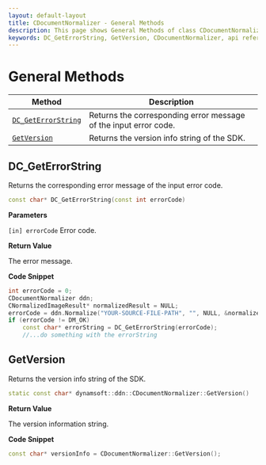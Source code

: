 ```yaml
---
layout: default-layout
title: CDocumentNormalizer - General Methods
description: This page shows General Methods of class CDocumentNormalizer of Dynamsoft Document Normalizer SDK C++ Edition.
keywords: DC_GetErrorString, GetVersion, CDocumentNormalizer, api reference, c++
---
```


# General Methods

| Method               | Description |
|----------------------|-------------|
| [`DC_GetErrorString`](#dc_geterrorstring) | Returns the corresponding error message of the input error code. |
| [`GetVersion`](#getversion) | Returns the version info string of the SDK. |

## DC_GetErrorString

Returns the corresponding error message of the input error code.

```cpp
const char* DC_GetErrorString(const int errorCode)
```

**Parameters**

`[in] errorCode` Error code.

**Return Value**

The error message.

**Code Snippet**

```cpp
int errorCode = 0;
CDocumentNormalizer ddn;
CNormalizedImageResult* normalizedResult = NULL;
errorCode = ddn.Normalize("YOUR-SOURCE-FILE-PATH", "", NULL, &normalizedResult);
if (errorCode != DM_OK)
    const char* errorString = DC_GetErrorString(errorCode);
    //...do something with the errorString
```

## GetVersion

Returns the version info string of the SDK.

```cpp
static const char* dynamsoft::ddn::CDocumentNormalizer::GetVersion()
```

**Return Value**

The version information string.

**Code Snippet**

```cpp
const char* versionInfo = CDocumentNormalizer::GetVersion();
```
